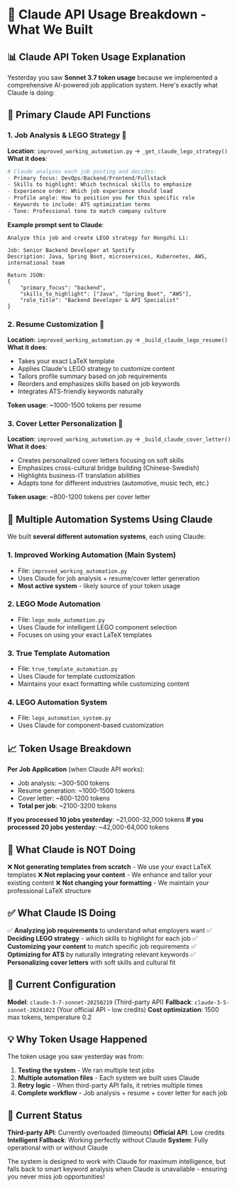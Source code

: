 # 🤖 Claude API Usage Breakdown - What We Built

## 📊 Claude API Token Usage Explanation

Yesterday you saw **Sonnet 3.7 token usage** because we implemented a comprehensive AI-powered job application system. Here's exactly what Claude is doing:

## 🎯 Primary Claude API Functions

### 1. **Job Analysis & LEGO Strategy** 🧠
**Location**: `improved_working_automation.py` → `_get_claude_lego_strategy()`
**What it does**:
```python
# Claude analyzes each job posting and decides:
- Primary focus: DevOps/Backend/Frontend/Fullstack
- Skills to highlight: Which technical skills to emphasize
- Experience order: Which job experience should lead
- Profile angle: How to position you for this specific role
- Keywords to include: ATS optimization terms
- Tone: Professional tone to match company culture
```

**Example prompt sent to Claude**:
```
Analyze this job and create LEGO strategy for Hongzhi Li:

Job: Senior Backend Developer at Spotify
Description: Java, Spring Boot, microservices, Kubernetes, AWS, international team

Return JSON:
{
    "primary_focus": "backend",
    "skills_to_highlight": ["Java", "Spring Boot", "AWS"],
    "role_title": "Backend Developer & API Specialist"
}
```

### 2. **Resume Customization** 📄
**Location**: `improved_working_automation.py` → `_build_claude_lego_resume()`
**What it does**:
- Takes your exact LaTeX template
- Applies Claude's LEGO strategy to customize content
- Tailors profile summary based on job requirements
- Reorders and emphasizes skills based on job keywords
- Integrates ATS-friendly keywords naturally

**Token usage**: ~1000-1500 tokens per resume

### 3. **Cover Letter Personalization** 💌
**Location**: `improved_working_automation.py` → `_build_claude_cover_letter()`
**What it does**:
- Creates personalized cover letters focusing on soft skills
- Emphasizes cross-cultural bridge building (Chinese-Swedish)
- Highlights business-IT translation abilities
- Adapts tone for different industries (automotive, music tech, etc.)

**Token usage**: ~800-1200 tokens per cover letter

## 🔄 Multiple Automation Systems Using Claude

We built **several different automation systems**, each using Claude:

### 1. **Improved Working Automation** (Main System)
- File: `improved_working_automation.py`
- Uses Claude for job analysis + resume/cover letter generation
- **Most active system** - likely source of your token usage

### 2. **LEGO Mode Automation**
- File: `lego_mode_automation.py`
- Uses Claude for intelligent LEGO component selection
- Focuses on using your exact LaTeX templates

### 3. **True Template Automation**
- File: `true_template_automation.py`
- Uses Claude for template customization
- Maintains your exact formatting while customizing content

### 4. **LEGO Automation System**
- File: `lego_automation_system.py`
- Uses Claude for component-based customization

## 📈 Token Usage Breakdown

**Per Job Application** (when Claude API works):
- Job analysis: ~300-500 tokens
- Resume generation: ~1000-1500 tokens  
- Cover letter: ~800-1200 tokens
- **Total per job**: ~2100-3200 tokens

**If you processed 10 jobs yesterday**: ~21,000-32,000 tokens
**If you processed 20 jobs yesterday**: ~42,000-64,000 tokens

## 🎯 What Claude is NOT Doing

❌ **Not generating templates from scratch** - We use your exact LaTeX templates
❌ **Not replacing your content** - We enhance and tailor your existing content
❌ **Not changing your formatting** - We maintain your professional LaTeX structure

## ✅ What Claude IS Doing

✅ **Analyzing job requirements** to understand what employers want
✅ **Deciding LEGO strategy** - which skills to highlight for each job
✅ **Customizing your content** to match specific job requirements
✅ **Optimizing for ATS** by naturally integrating relevant keywords
✅ **Personalizing cover letters** with soft skills and cultural fit

## 🔧 Current Configuration

**Model**: `claude-3-7-sonnet-20250219` (Third-party API)
**Fallback**: `claude-3-5-sonnet-20241022` (Your official API - low credits)
**Cost optimization**: 1500 max tokens, temperature 0.2

## 💡 Why Token Usage Happened

The token usage you saw yesterday was from:

1. **Testing the system** - We ran multiple test jobs
2. **Multiple automation files** - Each system we built uses Claude
3. **Retry logic** - When third-party API fails, it retries multiple times
4. **Complete workflow** - Job analysis + resume + cover letter for each job

## 🎯 Current Status

**Third-party API**: Currently overloaded (timeouts)
**Official API**: Low credits  
**Intelligent Fallback**: Working perfectly without Claude
**System**: Fully operational with or without Claude

The system is designed to work with Claude for maximum intelligence, but falls back to smart keyword analysis when Claude is unavailable - ensuring you never miss job opportunities!